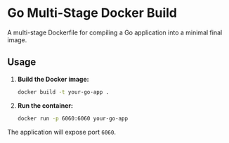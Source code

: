 # Go Multi-Stage Docker Build

A multi-stage Dockerfile for compiling a Go application into a minimal final image.

## Usage

1.  **Build the Docker image:**

    ```bash
    docker build -t your-go-app .
    ```

2.  **Run the container:**

    ```bash
    docker run -p 6060:6060 your-go-app
    ```

The application will expose port `6060`.
